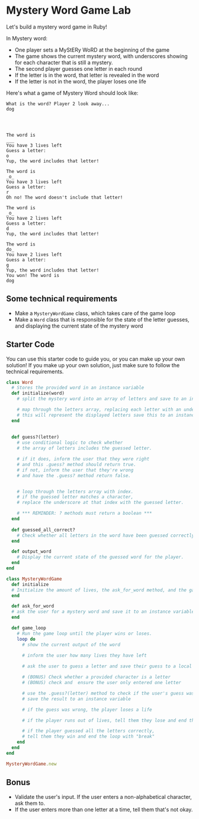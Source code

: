 # Mystery Word Game Lab

Let's build a mystery word game in Ruby!

In Mystery word:

*   One player sets a MyStERy WoRD at the beginning of the game
*   The game shows the current mystery word, with underscores showing for each character that is still a mystery.
*   The second player guesses one letter in each round
*   If the letter is in the word, that letter is revealed in the word
*   If the letter is not in the word, the player loses one life

Here's what a game of Mystery Word should look like:

```
What is the word? Player 2 look away...
dog




The word is
___
You have 3 lives left
Guess a letter:
o
Yup, the word includes that letter!

The word is
_o_
You have 3 lives left
Guess a letter:
r
Oh no! The word doesn't include that letter!

The word is
_o_
You have 2 lives left
Guess a letter:
d
Yup, the word includes that letter!

The word is
do_
You have 2 lives left
Guess a letter:
g
Yup, the word includes that letter!
You won! The word is
dog
```

## Some technical requirements

*   Make a `MysteryWordGame` class, which takes care of the game loop
*   Make a `Word` class that is responsible for the state of the letter guesses, and displaying the current state of the mystery word

## Starter Code
You can use this starter code to guide you, or you can make up your own solution! If you make up your own solution, just make sure to follow the technical requirements.

```rb
class Word
  # Stores the provided word in an instance variable
  def initialize(word)
    # split the mystery word into an array of letters and save to an instance variable

    # map through the letters array, replacing each letter with an underscore.
    # this will represent the displayed letters save this to an instance variable.
  end
 
  
  def guess?(letter)
    # use conditional logic to check whether 
    # the array of letters includes the guessed letter.

    # if it does, inform the user that they were right
    # and this .guess? method should return true. 
    # if not, inform the user that they're wrong
    # and have the .guess? method return false.


    # loop through the letters array with index. 
    # if the guessed letter matches a character, 
    # replace the underscore at that index with the guessed letter.

    # *** REMINDER: ? methods must return a boolean ***
  end
  
  def guessed_all_correct?
    # Check whether all letters in the word have been guessed correctly.
  end

  def output_word
    # Display the current state of the guessed word for the player.
  end
end

class MysteryWordGame
  def initialize
  # Initialize the amount of lives, the ask_for_word method, and the game loop.
  end

  def ask_for_word
  # ask the user for a mystery word and save it to an instance variable 
  end

  def game_loop
    # Run the game loop until the player wins or loses.
    loop do
      # show the current output of the word
      
      # inform the user how many lives they have left

      # ask the user to guess a letter and save their guess to a local variable

      # (BONUS) Check whether a provided character is a letter
      # (BONUS) check and  ensure the user only entered one letter    

      # use the .guess?(letter) method to check if the user's guess was correct
      # save the result to an instance variable

      # if the guess was wrong, the player loses a life

      # if the player runs out of lives, tell them they lose and end the loop with "break"

      # if the player guessed all the letters correctly,
      # tell them they win and end the loop with "break"
    end
  end
end

MysteryWordGame.new
```

## Bonus

*   Validate the user's input. If the user enters a non-alphabetical character, ask them to.
*   If the user enters more than one letter at a time, tell them that's not okay.
